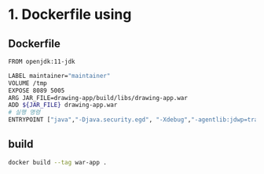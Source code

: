 # 1. Dockerfile using

## Dockerfile
```bash
FROM openjdk:11-jdk

LABEL maintainer="maintainer"
VOLUME /tmp
EXPOSE 8089 5005
ARG JAR_FILE=drawing-app/build/libs/drawing-app.war
ADD ${JAR_FILE} drawing-app.war
# 실행 명령
ENTRYPOINT ["java","-Djava.security.egd", "-Xdebug","-agentlib:jdwp=transport=dt_socket,server=y,suspend=n,address=*:5005","-jar","/drawing-app.war"]
```

## build
```bash
docker build --tag war-app .
```
